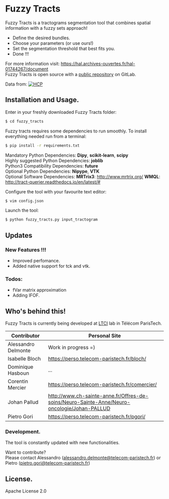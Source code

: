 # Fuzzy Tracts

Fuzzy Tracts is a tractograms segmentation tool that combines spatial information with a fuzzy sets approach!

  - Define the desired bundles.
  - Choose your parameters (or use ours!)
  - Set the segmentation threshold that best fits you.
  - Done !!!

For more information visit: <https://hal.archives-ouvertes.fr/hal-01744267/document> <br />
Fuzzy Tracts is open source with a [public repository][gitlab] on GitLab.

Data from:
[![HCP](https://wiki.humanconnectome.org/download/attachments/589826/global.logo?version=2&modificationDate=1326402585274&api=v2)](http://www.humanconnectomeproject.org/)

## Installation and Usage.

Enter in your freshly downloaded Fuzzy Tracts folder:
```sh
$ cd fuzzy_tracts
```

Fuzzy tracts requires some dependencies to run smoothly. To install everything needed run from a terminal:
```sh
$ pip install -r requirements.txt
```

Mandatory Python Dependencies: **Dipy**, **scikit-learn**, **scipy** <br />
Highly suggested Python Dependencies: **joblib** <br />
Python3 Compatibility Dependencies: **future** <br />
Optional Python Dependencies: **Nipype**, **VTK** <br />
Optional Software Dependencies:
    **MRTrix3**: <http://www.mrtrix.org/>
    **WMQL**: <http://tract-querier.readthedocs.io/en/latest/#>

Configure the tool with your favourite text editor:
```sh
$ vim config.json
```

Launch the tool:
```sh
$ python fuzzy_tracts.py input_tractogram
```


## Updates

### New Features !!!

  - Improved perfomance.
  - Added native support for tck and vtk.

### Todos:

 - fVar matrix approximation
 - Adding IFOF.
 


## Who's behind this!

Fuzzy Tracts is currently being developed at [LTCI] lab in Télécom ParisTech.

| Contributor | Personal Site |
| ------ | ------ |
| Alessandro Delmonte | Work in progress =) |
| Isabelle Bloch | https://perso.telecom-paristech.fr/bloch/ |
| Dominique Hasboun | ...|
| Corentin Mercier | https://perso.telecom-paristech.fr/comercier/ |
| Johan Pallud | http://www.ch-sainte-anne.fr/Offres-de-soins/Neuro-Sainte-Anne/Neuro-oncologie/Johan-PALLUD |
| Pietro Gori | https://perso.telecom-paristech.fr/pgori/ |


### Development.

The tool is constantly updated with new functionalities.

Want to contribute? <br />
Please contact Alessandro (alessandro.delmonte@telecom-paristech.fr) or Pietro (pietro.gori@telecom-paristech.fr)



License.
----

Apache License 2.0

[//]: #
   [gitlab]: <https://gitlab.telecom-paristech.fr/equipe-images/biomed/Segmentation_Tractography>
   [LTCI]: <https://ltci.telecom-paristech.fr/>